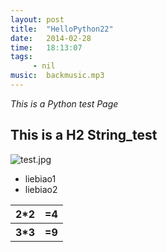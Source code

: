 ```yaml
---
layout: post
title:  "HelloPython22"
date:   2014-02-28
time:   18:13:07
tags:   
     - nil
music:  backmusic.mp3
---
```

*This is a Python test Page*

## This is a H2 String_test

<img 
src="http://rootkiter.{{ site.domain }}/image/test.jpg" title="test.jpg" align="center">

<ul>
<li>liebiao1</li>
<li>liebiao2</li>
</ul>

<table>
<tr>
<th>2*2</th>
<th>=4</th>
</tr>
<tr>
<th>3*3</th>
<th>=9</th>
</tr>
</table>
